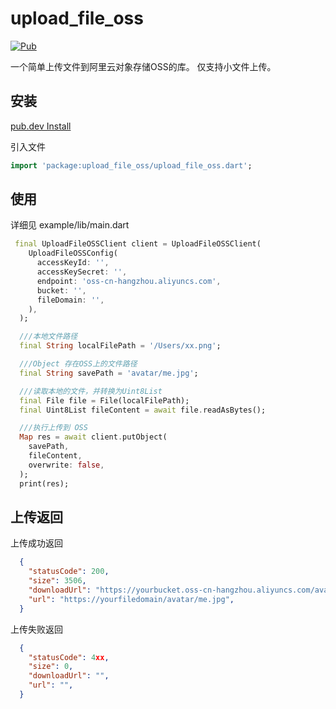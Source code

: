 # upload_file_oss

[![Pub](https://img.shields.io/pub/v/upload_file_oss.svg)](https://pub.dev/packages/upload_file_oss)

一个简单上传文件到阿里云对象存储OSS的库。
仅支持小文件上传。

## 安装

[pub.dev Install](https://pub.dev/packages/mysql_utils/upload_file_oss)

引入文件

```dart
import 'package:upload_file_oss/upload_file_oss.dart';
```

## 使用

详细见
example/lib/main.dart

```dart
 final UploadFileOSSClient client = UploadFileOSSClient(
    UploadFileOSSConfig(
      accessKeyId: '',
      accessKeySecret: '',
      endpoint: 'oss-cn-hangzhou.aliyuncs.com',
      bucket: '',
      fileDomain: '',
    ),
  );

  ///本地文件路径
  final String localFilePath = '/Users/xx.png';

  ///Object 存在OSS上的文件路径
  final String savePath = 'avatar/me.jpg';

  ///读取本地的文件，并转换为Uint8List
  final File file = File(localFilePath);
  final Uint8List fileContent = await file.readAsBytes();

  ///执行上传到 OSS
  Map res = await client.putObject(
    savePath,
    fileContent,
    overwrite: false,
  );
  print(res);
```

## 上传返回

上传成功返回

```json
  {
    "statusCode": 200, 
    "size": 3506, 
    "downloadUrl": "https://yourbucket.oss-cn-hangzhou.aliyuncs.com/avatar/me.jpg", 
    "url": "https://yourfiledomain/avatar/me.jpg",
  }
```

上传失败返回

```json
  {
    "statusCode": 4xx, 
    "size": 0, 
    "downloadUrl": "", 
    "url": "",
  }
```
